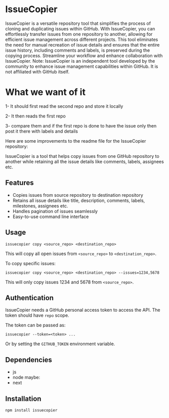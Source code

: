 # IssueCopier

IssueCopier is a versatile repository tool that simplifies the process of cloning and duplicating issues within GitHub. With IssueCopier, you can effortlessly transfer issues from one repository to another, allowing for efficient issue management across different projects. This tool eliminates the need for manual recreation of issue details and ensures that the entire issue history, including comments and labels, is preserved during the copying process. Streamline your workflow and enhance collaboration with IssueCopier.
Note: IssueCopier is an independent tool developed by the community to enhance issue management capabilities within GitHub. It is not affiliated with GitHub itself.

# What we want of it

1- It should first read the second repo and store it locally

2- It then reads the first repo

3- compare them and if the first repo is done to have the issue only then post it there with labels and details


Here are some improvements to the readme file for the IssueCopier repository:


IssueCopier is a tool that helps copy issues from one GitHub repository to another while retaining all the issue details like comments, labels, assignees etc. 

## Features

- Copies issues from source repository to destination repository
- Retains all issue details like title, description, comments, labels, milestones, assignees etc.
- Handles pagination of issues seamlessly
- Easy-to-use command line interface

## Usage

```
issuecopier copy <source_repo> <destination_repo>
```

This will copy all open issues from `<source_repo>` to `<destination_repo>`. 

To copy specific issues:

```
issuecopier copy <source_repo> <destination_repo> --issues=1234,5678
```

This will only copy issues 1234 and 5678 from `<source_repo>`.

## Authentication

IssueCopier needs a GitHub personal access token to access the API. The token should have `repo` scope. 

The token can be passed as:

```
issuecopier --token=<token> ...
```

Or by setting the `GITHUB_TOKEN` environment variable.

## Dependencies

-  js
-  node
maybe:
- next
  

## Installation

```
npm install issuecopier
```
